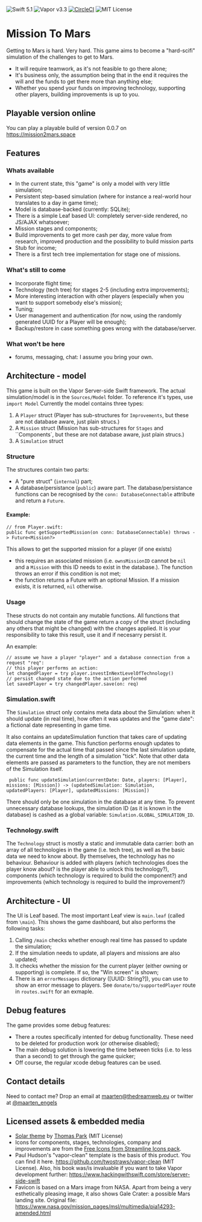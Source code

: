 ![Swift 5.1](http://img.shields.io/badge/swift-5.1-orange.svg) 
![Vapor v3.3](https://img.shields.io/badge/vapor-3.3-blue) [![CircleCI](https://circleci.com/gh/maartene/MissionToMars.svg?style=shield)](https://circleci.com/gh/maartene/MissionToMars) ![MIT License](http://img.shields.io/badge/license-MIT-brightgreen.svg) 

# Mission To Mars
Getting to Mars is hard. Very hard. This game aims to become a "hard-scifi" simulation of the challenges to get to Mars.
* It will require teamwork, as it's not feasible to go there alone;
* It's business only, the assumption being that in the end it requires the will and the funds to get there more than anything else;
* Whether you spend your funds on improving technology, supporting other players, building improvements is up to you.

## Playable version online
You can play a playable build of version 0.0.7 on https://mission2mars.space 

## Features
### Whats available
* In the current state, this "game" is only a model with very little simulation;
* Persistent step-based simulation (where for instance a real-world hour translates to a day in game time);
* Model is database-backed (currently: SQLite);
* There is a simple Leaf based UI: completely server-side rendered, no JS/AJAX whatsoever;
* Mission stages and components;
* Build improvements to get more cash per day, more value from research, improved production and the possibility to build mission parts
* Stub for income;
* There is a first tech tree implementation for stage one of missions.

### What's still to come
* Incorporate flight time;
* Technology (tech tree) for stages 2-5 (including extra improvements);
* More interesting interaction with other players (especially when you want to support somebody else's mission);
* Tuning;
* User management and authentication (for now, using the randomly generated UUID for a Player will be enough);
* Backup/restore in case something goes wrong with the database/server.

### What won't be here
* forums, messaging, chat: I assume you bring your own.

## Architecture - model
This game is built on the Vapor Server-side Swift framework.
The actual simulation/model is in the `Sources/Model` folder. To reference it's types, use `import Model`
Currently the model contains three types:
1. A `Player` struct (Player has sub-structures for `Improvements`, but these are not database aware, just plain strucs.)
2. A `Mission` struct (Mission has sub-structures for `Stages` and ``Components`, but these are not database aware, just plain strucs.)
3. A `Simulation` struct

### Structure
The structures contain two parts:
* A "pure struct" (`internal`) part;
* A database/persistance (`public`) aware part.
The database/persistance functions can be recognised by the `conn: DatabaseConnectable` attribute and return a `Future`.

#### Example:
```
// from Player.swift:
public func getSupportedMission(on conn: DatabaseConnectable) throws -> Future<Mission?>
```
This allows to get the supported mission for a player (if one exists)
* this requires an associated mission (i.e. `ownsMissionID` cannot be `nil` and a `Mission` with this ID needs to exist in the database.). The function throws an error if this condition is not met;
* the function returns a Future with an optional Mission. If a mission exists, it is returned, `nil` otherwise.

### Usage
These structs do not contain any mutable functions. All functions that should change the state of the game return a copy of the struct (including any others that might be changed) with the changes applied. 
It is your responsibility to take this result, use it and if necesarry persist it.

An example:
```
// assume we have a player "player" and a database connection from a request "req": 
// this player performs an action:
let changedPlayer = try player.investInNextLevelOfTechnology()
// persist changed state due to the action performed
let savedPlayer = try changedPlayer.save(on: req)
```

### Simulation.swift
The `Simulation` struct only contains meta data about the Simulation: when it should update (in real time), how often it was updates and the "game date": a fictional date representing in game time. 

It also contains an updateSimulation function that takes care of updating data elements in the game. This function performs enough updates to compensate for the actual time that passed since the last simulation update, the current time and the length of a simulation "tick". Note that other data elements are passed as parameters to the function, they are not members of the Simulation itself.

```
 public func updateSimulation(currentDate: Date, players: [Player], missions: [Mission]) -> (updatedSimulation: Simulation, updatedPlayers: [Player], updatedMissions: [Mission])
```

There should only be one simulation in the database at any time. To prevent unnecessary database lookups, the simulation ID (as it is known in the database) is cashed as a global variable: `Simulation.GLOBAL_SIMULATION_ID`.

### Technology.swift
The `Technology` struct is mostly a static and immutable data carrier: both an array of all technologies in the game (i.e. tech tree), as well as the basic data we need to know about. By themselves, the technology has no behaviour. Behaviour is added with players (which technologies does the player know about? is the player able to unlock this technology?), components (which technology is required to build the component?) and improvements (which technology is required to build the improvement?)

## Architecture - UI
The UI is Leaf based. The most important Leaf view is `main.leaf` (called from `\main`). This shows the game dashboard, but also performs the following tasks:
1. Calling `/main` checks  whether enough real time has passed to update the simulation;
2. If the simulation needs to update, all players and missions are also updated;
3. It checks whether the mission for the current player (either owning or supporting) is complete. If so, the "Win screen" is shown;
4. There is an `errorMessages` dictionary ([UUID: String?]), you can use to show an error message to players. See `donate/to/supportedPlayer` route in `routes.swift` for an exmaple.

## Debug features
The game provides some debug features:
* There a routes specifically intented for debug functionality. These need to be deleted for production work (or otherwise disabled);
* The main debug solution is lowering the time between ticks (i.e. to less than a second) to get through the game quicker;
* Off course, the regular xcode debug features can be used.

## Contact details
Need to contact me? Drop an email at maarten@thedreamweb.eu or twitter at [@maarten_engels](https://twitter.com/maarten_engels)

## Licensed assets & embedded media
* [Solar theme](https://bootswatch.com/solar/) by [Thomas Park](https://thomaspark.co/) (MIT License)
* Icons for components, stages, technologies, company and improvements are from the [Free Icons from Streamline Icons pack](https://www.streamlineicons.com/).
* Paul Hudson's "vapor-clean" template is the basis of this product. You can find it here. https://github.com/twostraws/vapor-clean (MIT License). Also, his book was/is invaluable if you want to take Vapor development further: https://www.hackingwithswift.com/store/server-side-swift  
* Favicon is based on a Mars image from NASA. Apart from being a very esthetically pleasing image, it also shows Gale Crater: a possible Mars landing site. Original file:  https://www.nasa.gov/mission_pages/msl/multimedia/pia14293-amended.html 

